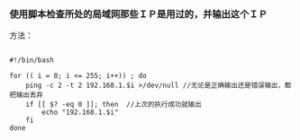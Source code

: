 ### 使用脚本检查所处的局域网那些ＩＰ是用过的，并输出这个ＩＰ

方法：

```shell

#!/bin/bash

for (( i = 0; i <= 255; i++)) ; do
    ping -c 2 -t 2 192.168.1.$i >/dev/null //无论是正确输出还是错误输出，都把输出丢弃
    if [[ $? -eq 0 ]]; then  //上次的执行成功就输出
        echo "192.168.1.$i"
    fi 
done

```





 